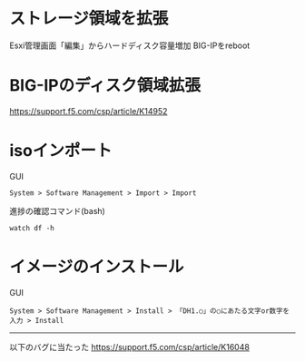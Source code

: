 # ストレージ領域を拡張

Esxi管理画面「編集」からハードディスク容量増加 
BIG-IPをreboot 

# BIG-IPのディスク領域拡張

https://support.f5.com/csp/article/K14952 

# isoインポート

GUI
```
System > Software Management > Import > Import
```

進捗の確認コマンド(bash) 
```
watch df -h
```

# イメージのインストール

GUI 
```
System > Software Management > Install > 「DH1.○」の○にあたる文字or数字を入力 > Install
```

---

以下のバグに当たった 
https://support.f5.com/csp/article/K16048
